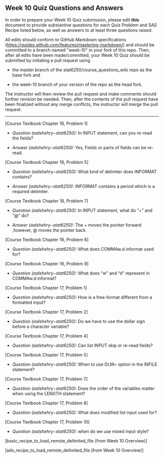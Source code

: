 ## Week 10 Quiz Questions and Answers

In order to prepare your Week 10 Quiz submission, please edit ***this*** document to provide substantive questions for each Quiz Problem and SAS Recipe listed below, as well as answers to at least three questions raised.

All edits should conform to GitHub Markdown specifications (https://guides.github.com/features/mastering-markdown/) and should be committed to a branch named "week-10" in your fork of this repo. Then, after all edits have been made/committed, your Week 10 Quiz should be submitted by initiating a pull request using

- the master branch of the stat6250/course_questions_wiki repo as the base fork and

- the week-10 branch of your version of the repo as the head fork.

The instructor will then review the pull request and make comments should further revision be needed. Then, after the contents of the pull request have been finalized without any merge conflicts, the instructor will merge the pull request.

********************************************************************************


[Course Textbook Chapter 16, Problem 1] 

* *Question (aalshehry−stat6250):* In INPUT statement, can you re-read the fields? 

* *Answer (aalshehry−stat6250):* Yes, Fields or parts of fields can be re-read.

[Course Textbook Chapter 16, Problem 5] 

* *Question (aalshehry−stat6250):* What kind of delimiter does INFORMAT contains?

* *Answer (aalshehry−stat6250):*  INFORMAT contains a period which is a required delimiter.

[Course Textbook Chapter 16, Problem 7]

* *Question (aalshehry−stat6250):* In INPUT statement, what do “+” and “@” do? 

* *Answer (aalshehry−stat6250):* The + moves the pointer forward ,however, @ moves the pointer back

[Course Textbook Chapter 16, Problem 8] 

* *Question (aalshehry−stat6250):* What does COMMAw.d informat used for?

[Course Textbook Chapter 16, Problem 9] 

* *Question (aalshehry−stat6250):* What does “w” and “d” represent in COMMAw.d informat?

[Course Textbook Chapter 17, Problem 1] 

* *Question (aalshehry−stat6250):* How is a free-format different from a formatted input?

[Course Textbook Chapter 17, Problem 2] 

* *Question (aalshehry−stat6250):* Do we have to use the dollar sign before a character variable?

[Course Textbook Chapter 17, Problem 4] 

* *Question (aalshehry−stat6250):* Can list INPUT skip or re-read fields?

[Course Textbook Chapter 17, Problem 5] 

* *Question (aalshehry−stat6250):* When to use DLM= option in the INFILE statement?

[Course Textbook Chapter 17, Problem 7] 

* *Question (aalshehry−stat6250):* Does the order of the variables matter when using the LENGTH statement?

[Course Textbook Chapter 17, Problem 8] 

* *Question (aalshehry−stat6250):* What does modified list input used for?

[Course Textbook Chapter 17, Problem 10] 

* *Question (aalshehry−stat6250):* when do we use mixed input style?


[basic_recipe_to_load_remote_delimited_file (from Week 10 Overview)]



[adv_recipe_to_load_remote_delimited_file (from Week 10 Overview)]


